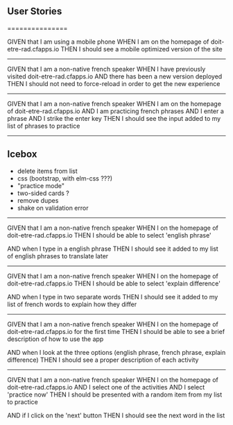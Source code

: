 ## User Stories
===============

GIVEN that I am using a mobile phone
WHEN I am on the homepage of doit-etre-rad.cfapps.io
THEN I should see a mobile optimized version of the site

-----

GIVEN that I am a non-native french speaker
WHEN I have previously visited doit-etre-rad.cfapps.io
AND there has been a new version deployed
THEN I should not need to force-reload in order to get the new experience

-----

GIVEN that I am a non-native french speaker
WHEN I am on the homepage of doit-etre-rad.cfapps.io
AND I am practicing french phrases
AND I enter a phrase
AND I strike the enter key
THEN I should see the input added to my list of phrases to practice

-----

Icebox
------

* delete items from list
* css (bootstrap, with elm-css ???)
* "practice mode"
* two-sided cards ?
* remove dupes
* shake on validation error

-----

GIVEN that I am a non-native french speaker
WHEN I on the homepage of doit-etre-rad.cfapps.io
THEN I should be able to select 'english phrase'

AND when I type in a english phrase
THEN I should see it added to my list of english phrases to translate later

-----

GIVEN that I am a non-native french speaker
WHEN I on the homepage of doit-etre-rad.cfapps.io
THEN I should be able to select 'explain difference'

AND when I type in two separate words
THEN I should see it added to my list of french words to explain how they differ

-----

GIVEN that I am a non-native french speaker
WHEN I on the homepage of doit-etre-rad.cfapps.io for the first time
THEN I should be able to see a brief description of how to use the app

AND when I look at the three options (english phrase, french phrase, explain difference)
THEN I should see a proper description of each activity

-----

GIVEN that I am a non-native french speaker
WHEN I on the homepage of doit-etre-rad.cfapps.io
AND I select one of the activities
AND I select 'practice now'
THEN I should be presented with a random item from my list to practice

AND if I click on the 'next' button
THEN I should see the next word in the list
